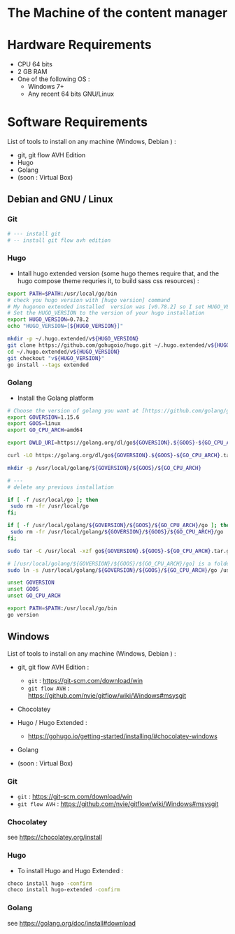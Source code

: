 # The Machine of the content manager


# Hardware Requirements

* CPU 64 bits
* 2 GB RAM
* One of the following OS :
  * Windows 7+
  * Any recent 64 bits GNU/Linux

# Software Requirements

List of tools to install on any machine (Windows, Debian ) :

* git, git flow AVH Edition
* Hugo
* Golang
* (soon : Virtual Box)

## Debian and GNU / Linux

### Git

```bash
# --- install git
# -- install git flow avh edition
```


### Hugo

* Intall hugo extended version (some hugo themes require that, and the hugo compose theme requries it, to build sass css resources) :

```bash
export PATH=$PATH:/usr/local/go/bin
# check you hugo version with [hugo version] command
# My hugonon extended installed  version was [v0.78.2] so I set HUGO_VERSION to 0.78.2 (without the v, to be pure semver)
# Set the HUGO_VERSION to the version of your hugo installation
export HUGO_VERSION=0.78.2
echo "HUGO_VERSION=[${HUGO_VERSION}]"

mkdir -p ~/.hugo.extended/v${HUGO_VERSION}
git clone https://github.com/gohugoio/hugo.git ~/.hugo.extended/v${HUGO_VERSION}
cd ~/.hugo.extended/v${HUGO_VERSION}
git checkout "v${HUGO_VERSION}"
go install --tags extended
```

### Golang

* Install the Golang platform

```bash
# Choose the version of golang you want at [https://github.com/golang/go/releases]
export GOVERSION=1.15.6
export GOOS=linux
export GO_CPU_ARCH=amd64

export DWLD_URI=https://golang.org/dl/go${GOVERSION}.${GOOS}-${GO_CPU_ARCH}.tar.gz

curl -LO https://golang.org/dl/go${GOVERSION}.${GOOS}-${GO_CPU_ARCH}.tar.gz

mkdir -p /usr/local/golang/${GOVERSION}/${GOOS}/${GO_CPU_ARCH}

# ---
# delete any previous installation

if [ -f /usr/local/go ]; then
 sudo rm -fr /usr/local/go
fi;

if [ -f /usr/local/golang/${GOVERSION}/${GOOS}/${GO_CPU_ARCH}/go ]; then
 sudo rm -fr /usr/local/golang/${GOVERSION}/${GOOS}/${GO_CPU_ARCH}/go
fi;

sudo tar -C /usr/local -xzf go${GOVERSION}.${GOOS}-${GO_CPU_ARCH}.tar.gz

# [/usr/local/golang/${GOVERSION}/${GOOS}/${GO_CPU_ARCH}/go] is a folder, executables are in [/usr/local/golang/${GOVERSION}/${GOOS}/${GO_CPU_ARCH}/go/bin]
sudo ln -s /usr/local/golang/${GOVERSION}/${GOOS}/${GO_CPU_ARCH}/go /usr/local/go

unset GOVERSION
unset GOOS
unset GO_CPU_ARCH

export PATH=$PATH:/usr/local/go/bin
go version
```



## Windows

List of tools to install on any machine (Windows, Debian ) :

* git, git flow AVH Edition :
  * `git` : https://git-scm.com/download/win
  * `git flow AVH` : https://github.com/nvie/gitflow/wiki/Windows#msysgit
* Chocolatey
* Hugo / Hugo Extended :
  * https://gohugo.io/getting-started/installing/#chocolatey-windows

* Golang
* (soon : Virtual Box)


### Git

* `git` : https://git-scm.com/download/win
* `git flow AVH` : https://github.com/nvie/gitflow/wiki/Windows#msysgit

### Chocolatey

see https://chocolatey.org/install

### Hugo

* To install Hugo and Hugo Extended :

```bash
choco install hugo -confirm
choco install hugo-extended -confirm
```

### Golang

see https://golang.org/doc/install#download
